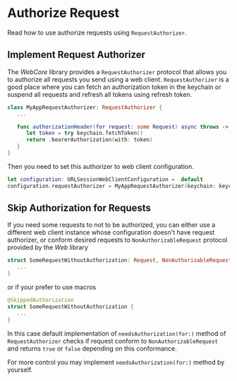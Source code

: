 # Authorize Request

Read how to use authorize requests using `RequestAuthorizer`.

## Implement Request Authorizer

The *WebCore* library provides a `RequestAuthorizer` protocol that allows you to authorize all
requests you send using a web client. `RequestAuthorizer` is a good place where you can fetch an
authorization token in the keychain or suspend all requests and refresh all tokens using refresh 
token. 

```swift
class MyAppRequestAuthorizer: RequestAuthorizer {
   ...

   func authorizationHeader(for request: some Request) async throws -> Header? {
      let token = try keychain.fetchToken()
      return .bearerAuthorization(with: token)
   }
}
```

Then you need to set this authorizer to web client configuration.

```swift
let configuration: URLSessionWebClientConfiguration = .default
configuration.requestAuthorizer = MyAppRequestAuthorizer(keychain: keychain)
```

## Skip Authorization for Requests

If you need some requests to not to be authorized, you can either use a different web client 
instance whose configuration doesn't have request authorizer, or conform desired requests to
`NonAuthorizableRequest` protocol provided by the *Web* library

```swift
struct SomeRequestWithoutAuthorization: Request, NonAuthorizableRequest {
   ...
}
```

or if your prefer to use macros

```swift
@SkippedAuthorization
struct SomeRequestWithoutAuthorization {
   ...
}
```

In this case default implementation of `needsAuthorization(for:)` method of ``RequestAuthorizer``
checks if request conform to `NonAuthorizableRequest` and returns `true` or `false` depending on
this conformance.

For more control you may implement `needsAuthorization(for:)` method by yourself. 
